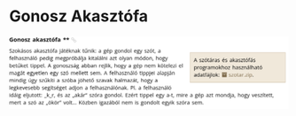 # Gonosz Akasztófa

<img src="https://github.com/tothhbalint/gonosz_akaszto/blob/main/misc/leiras.png">

